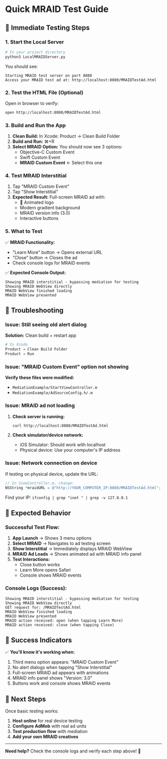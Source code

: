 # Quick MRAID Test Guide

## 🚀 Immediate Testing Steps

### 1. **Start the Local Server**
```bash
# In your project directory
python3 LocalMRAIDServer.py
```
You should see:
```
Starting MRAID test server on port 8080
Access your MRAID test ad at: http://localhost:8080/MRAIDTestAd.html
```

### 2. **Test the HTML File** (Optional)
Open in browser to verify:
```bash
open http://localhost:8080/MRAIDTestAd.html
```

### 3. **Build and Run the App**
1. **Clean Build:** In Xcode: Product → Clean Build Folder
2. **Build and Run:** ⌘+R
3. **Select MRAID Option:** You should now see 3 options:
   - Objective-C Custom Event
   - Swift Custom Event
   - **MRAID Custom Event** ← Select this one

### 4. **Test MRAID Interstitial**
1. Tap "MRAID Custom Event"
2. Tap "Show Interstitial"
3. **Expected Result:** Full-screen MRAID ad with:
   - 🚀 Animated logo
   - Modern gradient background
   - MRAID version info (3.0)
   - Interactive buttons

### 5. **What to Test**
✅ **MRAID Functionality:**
- "Learn More" button → Opens external URL
- "Close" button → Closes the ad
- Check console logs for MRAID events

✅ **Expected Console Output:**
```
Showing MRAID interstitial - bypassing mediation for testing
Showing MRAID WebView directly
MRAID WebView finished loading
MRAID WebView presented
```

## 🐛 Troubleshooting

### Issue: Still seeing old alert dialog
**Solution:** Clean build + restart app
```bash
# In Xcode
Product → Clean Build Folder
Product → Run
```

### Issue: "MRAID Custom Event" option not showing
**Verify these files were modified:**
- `MediationExample/StartViewController.m` 
- `MediationExample/AdSourceConfig.h/.m`

### Issue: MRAID ad not loading
1. **Check server is running:**
   ```bash
   curl http://localhost:8080/MRAIDTestAd.html
   ```

2. **Check simulator/device network:**
   - iOS Simulator: Should work with localhost
   - Physical device: Use your computer's IP address

### Issue: Network connection on device
If testing on physical device, update the URL:
```objective-c
// In ViewController.m, change:
NSString *mraidURL = @"http://YOUR_COMPUTER_IP:8080/MRAIDTestAd.html";
```

Find your IP: `ifconfig | grep "inet " | grep -v 127.0.0.1`

## 🎯 Expected Behavior

### Successful Test Flow:
1. **App Launch** → Shows 3 menu options
2. **Select MRAID** → Navigates to ad testing screen
3. **Show Interstitial** → Immediately displays MRAID WebView
4. **MRAID Ad Loads** → Shows animated ad with MRAID info panel
5. **Test Interactions:**
   - Close button works
   - Learn More opens Safari
   - Console shows MRAID events

### Console Logs (Success):
```
Showing MRAID interstitial - bypassing mediation for testing
Showing MRAID WebView directly
GET request for: /MRAIDTestAd.html
MRAID WebView finished loading
MRAID WebView presented
MRAID action received: open (when tapping Learn More)
MRAID action received: close (when tapping Close)
```

## 🎉 Success Indicators

✅ **You'll know it's working when:**
1. Third menu option appears: "MRAID Custom Event"
2. No alert dialogs when tapping "Show Interstitial"
3. Full-screen MRAID ad appears with animations
4. MRAID info panel shows "Version: 3.0"
5. Buttons work and console shows MRAID events

## 🔄 Next Steps

Once basic testing works:
1. **Host online** for real device testing
2. **Configure AdMob** with real ad units  
3. **Test production flow** with mediation
4. **Add your own MRAID creatives**

---

**Need help?** Check the console logs and verify each step above! 🚀 